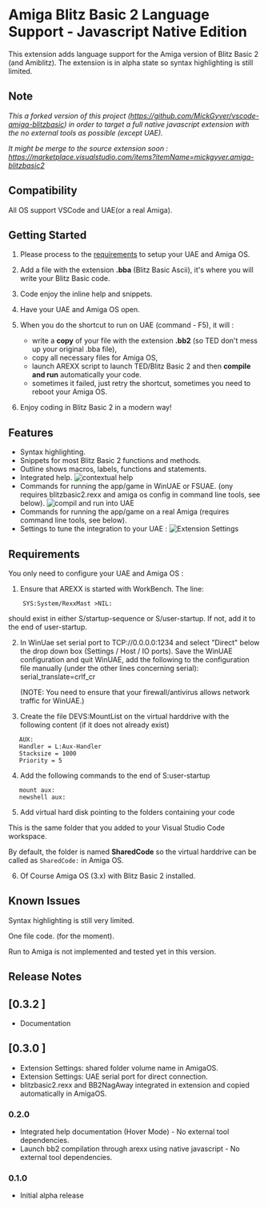 # Amiga Blitz Basic 2 Language Support - Javascript Native Edition

This extension adds language support for the Amiga version of Blitz Basic 2 (and Amiblitz). The extension is in alpha state so syntax highlighting is still limited.


## Note

_This a forked version of this project (https://github.com/MickGyver/vscode-amiga-blitzbasic) in order to target a full native javascript extension with the no external tools as possible (except UAE)._

_It might be merge to the source extension soon : https://marketplace.visualstudio.com/items?itemName=mickgyver.amiga-blitzbasic2_

## Compatibility

All OS support VSCode and UAE(or a real Amiga).

## Getting Started

1. Please process to the [requirements](#requirements) to setup your UAE and Amiga OS.

2. Add a file with the extension **.bba** (Blitz Basic Ascii), it's where you will write your Blitz Basic code. 

3. Code enjoy the inline help and snippets.

4. Have your UAE and Amiga OS open.

5. When you do the shortcut to run on UAE (command - F5), it will :
   - write a **copy** of your file with the extension **.bb2** (so TED don't mess up your original .bba file),
   - copy all necessary files for Amiga OS,
   - launch AREXX script to launch TED/Blitz Basic 2 and then **compile and run** automatically your code.
   - sometimes it failed, just retry the shortcut, sometimes you need to reboot your Amiga OS.

6. Enjoy coding in Blitz Basic 2 in a modern way!

## Features

- Syntax highlighting.
- Snippets for most Blitz Basic 2 functions and methods.
- Outline shows macros, labels, functions and statements.
- Integrated help.
![contextual help](https://raw.githubusercontent.com/youenchene/vscode-amiga-blitzbasic/main/resources/images/help.jpg)
- Commands for running the app/game in WinUAE or FSUAE. (ony requires blitzbasic2.rexx and amiga os config in command line tools, see below).
![compil and run into UAE](https://raw.githubusercontent.com/youenchene/vscode-amiga-blitzbasic/main/resources/images/compil.jpg)
- Commands for running the app/game on a real Amiga (requires command line tools, see below).
- Settings to tune the integration to your UAE :
![Extension Settings](https://raw.githubusercontent.com/youenchene/vscode-amiga-blitzbasic/main/resources/images/settings.jpg)

## Requirements

You only need to configure your UAE and Amiga OS :

1. Ensure that AREXX is started with WorkBench. The line:

```
    SYS:System/RexxMast >NIL:
```

should exist in either S/startup-sequence or S/user-startup. If not, add it to the end of
user-startup.
   
2. In WinUae set serial port to TCP://0.0.0.0:1234 and select "Direct" below the drop down box (Settings
   / Host / IO ports). Save the WinUAE configuration and quit WinUAE, add the following to the
   configuration file manually (under the other lines concerning serial): serial_translate=crlf_cr
   
   (NOTE: You need to ensure that your firewall/antivirus allows network traffic for WinUAE.)
   
3. Create the file DEVS:MountList on the virtual harddrive with the following content (if it does not
   already exist)

```   
   AUX:
   Handler = L:Aux-Handler
   Stacksize = 1000
   Priority = 5
```

4. Add the following commands to the end of S:user-startup

```    
   mount aux:
   newshell aux:
```  

5. Add virtual hard disk pointing to the folders containing your code
 
This is the same folder that you added to your Visual Studio Code workspace.

By default, the folder is named **SharedCode** so the virtual  harddrive can be called as `SharedCode:` in Amiga OS.

6. Of Course Amiga OS (3.x) with Blitz Basic 2 installed.

## Known Issues

Syntax highlighting is still very limited.

One file code. (for the moment).

Run to Amiga is not implemented and tested yet in this version.

## Release Notes

## [0.3.2 ]
- Documentation

## [0.3.0 ]
- Extension Settings: shared folder volume name in AmigaOS.
- Extension Settings: UAE serial port for direct connection.
- blitzbasic2.rexx and BB2NagAway integrated in extension and copied automatically in AmigaOS.

### 0.2.0
- Integrated help documentation (Hover Mode) - No external tool dependencies.
- Launch bb2 compilation through arexx using native javascript - No external tool dependencies.

### 0.1.0

- Initial alpha release
